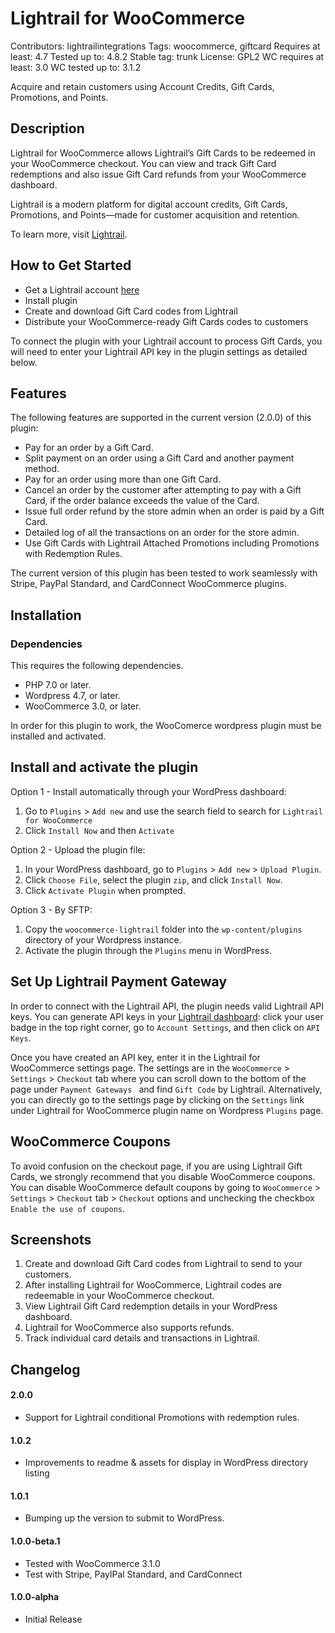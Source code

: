 # Lightrail for WooCommerce

Contributors: lightrailintegrations
Tags: woocommerce, giftcard
Requires at least: 4.7
Tested up to: 4.8.2
Stable tag: trunk
License: GPL2
WC requires at least: 3.0
WC tested up to: 3.1.2

Acquire and retain customers using Account Credits, Gift Cards, Promotions, and Points.

## Description

Lightrail for WooCommerce allows Lightrail’s Gift Cards to be redeemed in your WooCommerce checkout. You can view and track Gift Card redemptions and also issue Gift Card refunds from your WooCommerce dashboard.

Lightrail is a modern platform for digital account credits, Gift Cards, Promotions, and Points—made for customer acquisition and retention.

To learn more, visit [Lightrail](https://www.lightrail.com/).

## How to Get Started

* Get a Lightrail account [here](https://www.lightrail.com/)
* Install plugin
* Create and download Gift Card codes from Lightrail
* Distribute your WooCommerce-ready Gift Cards codes to customers

To connect the plugin with your Lightrail account to process Gift Cards, you will need to enter your Lightrail API key in the plugin settings as detailed below.

## Features

The following features are supported in the current version (2.0.0) of this plugin:

* Pay for an order by a Gift Card.
* Split payment on an order using a Gift Card and another payment method.
* Pay for an order using more than one Gift Card.
* Cancel an order by the customer after attempting to pay with a Gift Card, if the order balance exceeds the value of the Card.
* Issue full order refund by the store admin when an order is paid by a Gift Card.
* Detailed log of all the transactions on an order for the store admin.
* Use Gift Cards with Lightrail Attached Promotions including Promotions with Redemption Rules.

The current version of this plugin has been tested to work seamlessly with Stripe, PayPal Standard, and CardConnect WooCommerce plugins.

## Installation

### Dependencies

This requires the following dependencies.

* PHP 7.0 or later.
* Wordpress 4.7, or later.
* WooCommerce 3.0, or later.

In order for this plugin to work, the WooComerce wordpress plugin must be installed and activated.

## Install and activate the plugin 

Option 1 - Install automatically through your WordPress dashboard:

1. Go to `Plugins` > `Add new` and use the search field to search for `Lightrail for WooCommerce`
2. Click `Install Now` and then `Activate`

Option 2 - Upload the plugin file:

1. In your WordPress dashboard, go to `Plugins` > `Add new` > `Upload Plugin`.
2. Click `Choose File`, select the plugin `zip`, and click `Install Now`.
3. Click `Activate Plugin` when prompted.

Option 3 - By SFTP:

1. Copy the `woocommerce-lightrail` folder into the `wp-content/plugins` directory of your Wordpress instance.
2. Activate the plugin through the `Plugins` menu in WordPress.

## Set Up Lightrail Payment Gateway

In order to connect with the Lightrail API, the plugin needs valid Lightrail API keys. You can generate API keys in your  [Lightrail dashboard](https://www.lightrail.com/app/#/login): click your user badge in the top right corner, go to `Account Settings`, and then click on `API Keys`.

Once you have created an API key, enter it in the Lightrail for WooCommerce settings page. The settings are in the `WooCommerce` > `Settings` > `Checkout` tab where you can scroll down to the bottom of the page under `Payment Gateways ` and find `Gift Code` by Lightrail.
Alternatively, you can directly go to the settings page by clicking on the `Settings` link under Lightrail for WooCommerce plugin name on Wordpress `Plugins` page.

## WooCommerce Coupons

To avoid confusion on the checkout page, if you are using Lightrail Gift Cards, we strongly recommend that you disable WooCommerce coupons. You can disable WooCommerce default coupons by going to `WooCommerce` >` Settings` > `Checkout` tab > `Checkout` options and unchecking the checkbox `Enable the use of coupons`.

## Screenshots 

1. Create and download Gift Card codes from Lightrail to send to your customers.
2. After installing Lightrail for WooCommerce, Lightrail codes are redeemable in your WooCommerce checkout.
3. View Lightrail Gift Card redemption details in your WordPress dashboard.
4. Lightrail for WooCommerce also supports refunds.
5. Track individual card details and transactions in Lightrail.

## Changelog

#### 2.0.0

* Support for Lightrail conditional Promotions with redemption rules.

#### 1.0.2

* Improvements to readme & assets for display in WordPress directory listing

#### 1.0.1

* Bumping up the version to submit to WordPress.

#### 1.0.0-beta.1

* Tested with WooCommerce 3.1.0
* Test with Stripe, PaylPal Standard, and CardConnect

#### 1.0.0-alpha

* Initial Release
